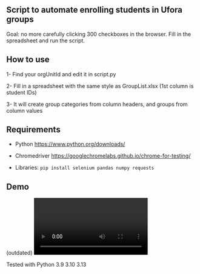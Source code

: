 ## Script to automate enrolling students in Ufora groups

Goal: no more carefully clicking 300 checkboxes in the browser. Fill in the spreadsheet and run the script.

## How to use

1- Find your orgUnitId and edit it in script.py

2- Fill in a spreadsheet with the same style as GroupList.xlsx (1st column is student IDs)

3- It will create group categories from column headers, and groups from column values

## Requirements

- Python
https://www.python.org/downloads/

- Chromedriver
https://googlechromelabs.github.io/chrome-for-testing/

- Libraries:
`pip install selenium pandas numpy requests`

## Demo

(outdated) ![demo.mp4](https://github.com/jeromehage-ugent/ufora-enroll-groups/raw/refs/heads/master/demo.mp4)

Tested with Python 3.9 3.10 3.13
